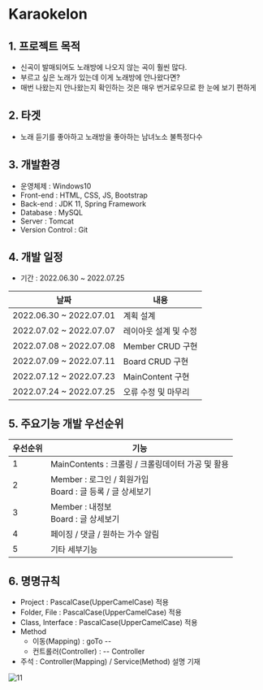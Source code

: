 # Karaokelon 

## 1. 프로젝트 목적 
 - 신곡이 발매되어도 노래방에 나오지 않는 곡이 훨씬 많다. 
 - 부르고 싶은 노래가 있는데 이게 노래방에 안나왔다면?
 - 매번 나왔는지 안나왔는지 확인하는 것은 매우 번거로우므로 한 눈에 보기 편하게

## 2. 타겟 
 - 노래 듣기를 좋아하고 노래방을 좋아하는 남녀노소 불특정다수

## 3. 개발환경 
 - 운영체제 : Windows10
 - Front-end : HTML, CSS, JS, Bootstrap
 - Back-end : JDK 11, Spring Framework
 - Database : MySQL
 - Server : Tomcat
 - Version Control : Git

## 4. 개발 일정
 - 기간 : 2022.06.30 ~ 2022.07.25

|날짜|내용| 
|---|---|
|2022.06.30 ~ 2022.07.01|계획 설계| 
|2022.07.02 ~ 2022.07.07|레이아웃 설계 및 수정|
|2022.07.08 ~ 2022.07.08|Member CRUD 구현| 
|2022.07.09 ~ 2022.07.11|Board CRUD 구현|
|2022.07.12 ~ 2022.07.23|MainContent 구현|
|2022.07.24 ~ 2022.07.25|오류 수정 및 마무리| 

## 5. 주요기능 개발 우선순위 

|우선순위|기능|
|---|---|
|1|MainContents : 크롤링 / 크롤링데이터 가공 및 활용|
|2|Member : 로그인 / 회원가입 <br>Board : 글 등록 / 글 상세보기 |
|3|Member : 내정보<br>Board : 글 상세보기|
|4|페이징 / 댓글 / 원하는 가수 알림|
|5|기타 세부기능|

## 6. 명명규칙
 - Project : PascalCase(UpperCamelCase) 적용
 - Folder, File : PascalCase(UpperCamelCase) 적용
 - Class, Interface : PascalCase(UpperCamelCase) 적용
 - Method
   - 이동(Mapping) : goTo --
   - 컨트롤러(Controller) : -- Controller
 - 주석 : Controller(Mapping) / Service(Method) 설명 기재


![11](https://user-images.githubusercontent.com/91529033/158154105-a2d0c2f4-6a2c-4040-b35c-85591cc19bb4.png)
